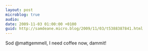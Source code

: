 ```yaml
---
layout: post
microblog: true
audio: 
date: 2009-11-03 01:00:00 +0100
guid: http://samdeane.micro.blog/2009/11/03/t5388387841.html
---
```

Sod @mattgemmell, I need coffee now, dammit!
